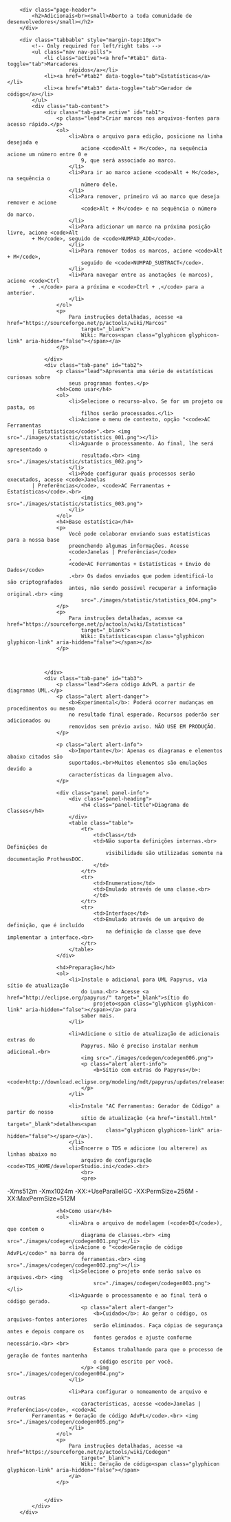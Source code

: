 		<div class="page-header">
			<h2>Adicionais<br><small>Aberto a toda comunidade de desenvolvedores</small></h2>
		</div>

		<div class="tabbable" style="margin-top:10px">
			<!-- Only required for left/right tabs -->
			<ul class="nav nav-pills">
				<li class="active"><a href="#tab1" data-toggle="tab">Marcadores
						rápidos</a></li>
				<li><a href="#tab2" data-toggle="tab">Estatísticas</a></li>
				<li><a href="#tab3" data-toggle="tab">Gerador de código</a></li>
			</ul>
			<div class="tab-content">
				<div class="tab-pane active" id="tab1">
					<p class="lead">Criar marcos nos arquivos-fontes para acesso rápido.</p>
					<ol>
						<li>Abra o arquivo para edição, posicione na linha desejada e
							acione <code>Alt + M</code>, na sequência acione um número entre 0 e
							9, que será associado ao marco.
						</li>
						<li>Para ir ao marco acione <code>Alt + M</code>, na sequência o
							número dele.
						</li>
						<li>Para remover, primeiro vá ao marco que deseja remover e acione
							<code>Alt + M</code> e na sequência o número do marco.
						</li>
						<li>Para adicionar um marco na próxima posição livre, acione <code>Alt
			+ M</code>, seguido de <code>NUMPAD_ADD</code>.
						</li>
						<li>Para remover todos os marcos, acione <code>Alt + M</code>,
							seguido de <code>NUMPAD_SUBTRACT</code>.
						</li>
						<li>Para navegar entre as anotações (e marcos), acione <code>Ctrl
			+ .</code> para a próxima e <code>Ctrl + ,</code> para a anterior.
						</li>
					</ol>
					<p>
						Para instruções detalhadas, acesse <a href="https://sourceforge.net/p/actools/wiki/Marcos"
							target="_blank">
							Wiki: Marcos<span class="glyphicon glyphicon-link" aria-hidden="false"></span></a>
					</p>

				</div>
				<div class="tab-pane" id="tab2">
					<p class="lead">Apresenta uma série de estatísticas curiosas sobre
						seus programas fontes.</p>
					<h4>Como usar</h4>
					<ol>
						<li>Selecione o recurso-alvo. Se for um projeto ou pasta, os
							filhos serão processados.</li>
						<li>Acione o menu de contexto, opção "<code>AC Ferramentas
			| Estatisticas</code>".<br> <img src="./images/statistic/statistics_001.png"></li>
						<li>Aguarde o processamento. Ao final, lhe será apresentado o
							resultado.<br> <img src="./images/statistic/statistics_002.png">
						</li>
						<li>Pode configurar quais processos serão executados, acesse <code>Janelas
			| Preferências</code>, <code>AC Ferramentas + Estatísticas</code>.<br>
							<img src="./images/statistic/statistics_003.png">
						</li>
					</ol>
					<h4>Base estatística</h4>
					<p>
						Você pode colaborar enviando suas estatísticas para a nossa base
						preenchendo algumas informações. Acesse
						<code>Janelas | Preferências</code>
						,
						<code>AC Ferramentas + Estatísticas + Envio de Dados</code>
						.<br> Os dados enviados que podem identificá-lo são criptografados
						antes, não sendo possível recuperar a informação original.<br> <img
							src="./images/statistic/statistics_004.png">
					</p>
					<p>
						Para instruções detalhadas, acesse <a href="https://sourceforge.net/p/actools/wiki/Estatisticas"
							target="_blank">
							Wiki: Estatísticas<span class="glyphicon glyphicon-link" aria-hidden="false"></span></a>
					</p>



				</div>
				<div class="tab-pane" id="tab3">
					<p class="lead">Gera código AdvPL a partir de diagramas UML.</p>
					<p class="alert alert-danger">
						<b>Experimental</b>: Poderá ocorrer mudanças em procedimentos ou mesmo
						no resultado final esperado. Recursos poderão ser adicionados ou
						removidos sem prévio aviso. NÃO USE EM PRODUÇÃO.
					</p>

					<p class="alert alert-info">
						<b>Importante</b>: Apenas os diagramas e elementos abaixo citados são
						suportados.<br>Muitos elementos são emulações devido a
						características da linguagem alvo.
					</p>

					<div class="panel panel-info">
						<div class="panel-heading">
							<h4 class="panel-title">Diagrama de Classes</h4>
						</div>
						<table class="table">
							<tr>
								<td>Class</td>
								<td>Não suporta definições internas.<br> Definições de
									visibilidade são utilizadas somente na documentação ProtheusDOC.
								</td>
							</tr>
							<tr>
								<td>Enumeration</td>
								<td>Emulado através de uma classe.<br>
								</td>
							</tr>
							<tr>
								<td>Interface</td>
								<td>Emulado através de um arquivo de definição, que é incluído
									na definição da classe que deve implementar a interface.<br>
							</tr>
						</table>
					</div>

					<h4>Preparação</h4>
					<ol>
						<li>Instale o adicional para UML Papyrus, via sítio de atualização
							do Luna.<br> Acesse <a href="http://eclipse.org/papyrus/" target="_blank">sítio do
								projeto<span class="glyphicon glyphicon-link" aria-hidden="false"></span></a> para
							saber mais.
						</li>

						<li>Adicione o sítio de atualização de adicionais extras do
							Papyrus. Não é preciso instalar nenhum adicional.<br>
							<img src="./images/codegen/codegen006.png">
							<p class="alert alert-info">
								<b>Sítio com extras do Papyrus</b>:
								<code>http://download.eclipse.org/modeling/mdt/papyrus/updates/releases/luna/extra</code>
							</p>
						</li>

						<li>Instale "AC Ferramentas: Gerador de Código" a partir do nosso
							sítio de atualização (<a href="install.html" target="_blank">detalhes<span
									class="glyphicon glyphicon-link" aria-hidden="false"></span></a>).
						</li>
						<li>Encerre o TDS e adicione (ou alterere) as linhas abaixo no
							arquivo de configuração <code>TDS_HOME/developerStudio.ini</code>.<br>
							<br>
							<pre>
  -Xms512m
  -Xmx1024m
  -XX:+UseParallelGC
  -XX:PermSize=256M
  -XX:MaxPermSize=512M</pre>
						</li>
					</ol>

					<h4>Como usar</h4>
					<ol>
						<li>Abra o arquivo de modelagem (<code>DI</code>), que contem o
							diagrama de classes.<br> <img src="./images/codegen/codegen001.png"></li>
						<li>Acione o "<code>Geração de código AdvPL</code>" na barra de
							ferramentas.<br> <img src="./images/codegen/codegen002.png"></li>
						<li>Selecione o projeto onde serão salvo os arquivos.<br> <img
								src="./images/codegen/codegen003.png"></li>
						<li>Aguarde o processamento e ao final terá o código gerado.
							<p class="alert alert-danger">
								<b>Cuidado</b>: Ao gerar o código, os arquivos-fontes anteriores
								serão eliminados. Faça cópias de segurança antes e depois compare os
								fontes gerados e ajuste conforme necessário.<br> <br>
								Estamos trabalhando para que o processo de geração de fontes mantenha
								o código escrito por você.
							</p> <img src="./images/codegen/codegen004.png">
						</li>

						<li>Para configurar o nomeamento de arquivo e outras
							características, acesse <code>Janelas | Preferências</code>, <code>AC
			Ferramentas + Geração de código AdvPL</code>.<br> <img src="./images/codegen/codegen005.png">
						</li>
					</ol>
					<p>
						Para instruções detalhadas, acesse <a href="https://sourceforge.net/p/actools/wiki/Codegen"
							target="_blank">
							Wiki: Geração de código<span class="glyphicon glyphicon-link" aria-hidden="false"></span>
						</a>
					</p>


				</div>
			</div>
		</div>
